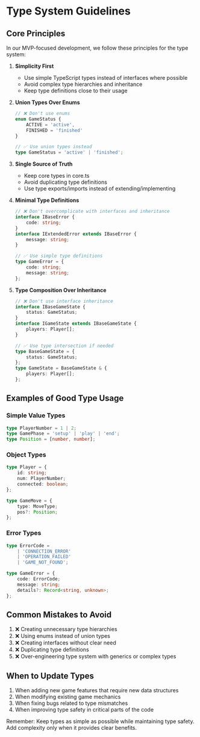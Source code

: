 # Type System Guidelines

## Core Principles

In our MVP-focused development, we follow these principles for the type system:

1. **Simplicity First**
   - Use simple TypeScript types instead of interfaces where possible
   - Avoid complex type hierarchies and inheritance
   - Keep type definitions close to their usage

2. **Union Types Over Enums**
   ```typescript
   // ❌ Don't use enums
   enum GameStatus {
       ACTIVE = 'active',
       FINISHED = 'finished'
   }

   // ✅ Use union types instead
   type GameStatus = 'active' | 'finished';
   ```

3. **Single Source of Truth**
   - Keep core types in core.ts
   - Avoid duplicating type definitions
   - Use type exports/imports instead of extending/implementing

4. **Minimal Type Definitions**
   ```typescript
   // ❌ Don't overcomplicate with interfaces and inheritance
   interface IBaseError {
       code: string;
   }
   interface IExtendedError extends IBaseError {
       message: string;
   }

   // ✅ Use simple type definitions
   type GameError = {
       code: string;
       message: string;
   };
   ```

5. **Type Composition Over Inheritance**
   ```typescript
   // ❌ Don't use interface inheritance
   interface IBaseGameState {
       status: GameStatus;
   }
   interface IGameState extends IBaseGameState {
       players: Player[];
   }

   // ✅ Use type intersection if needed
   type BaseGameState = {
       status: GameStatus;
   };
   type GameState = BaseGameState & {
       players: Player[];
   };
   ```

## Examples of Good Type Usage

### Simple Value Types
```typescript
type PlayerNumber = 1 | 2;
type GamePhase = 'setup' | 'play' | 'end';
type Position = [number, number];
```

### Object Types
```typescript
type Player = {
    id: string;
    num: PlayerNumber;
    connected: boolean;
};

type GameMove = {
    type: MoveType;
    pos?: Position;
};
```

### Error Types
```typescript
type ErrorCode = 
    | 'CONNECTION_ERROR'
    | 'OPERATION_FAILED'
    | 'GAME_NOT_FOUND';

type GameError = {
    code: ErrorCode;
    message: string;
    details?: Record<string, unknown>;
};
```

## Common Mistakes to Avoid

1. ❌ Creating unnecessary type hierarchies
2. ❌ Using enums instead of union types
3. ❌ Creating interfaces without clear need
4. ❌ Duplicating type definitions
5. ❌ Over-engineering type system with generics or complex types

## When to Update Types

1. When adding new game features that require new data structures
2. When modifying existing game mechanics
3. When fixing bugs related to type mismatches
4. When improving type safety in critical parts of the code

Remember: Keep types as simple as possible while maintaining type safety. Add complexity only when it provides clear benefits.